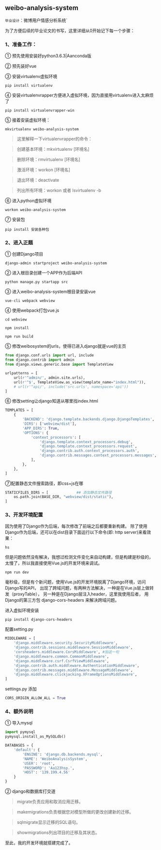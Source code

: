 ## weibo-analysis-system 
`毕业设计`：微博用户情感分析系统`

为了方便后续的毕业论文的书写，这里详细从0开始记下每一个步骤：

### 1、准备工作：
① 预先使用安装好python3.6.3|Aanconda版

② 预先装好vue

③ 安装virtualenv虚拟环境

`pip install virtualenv`

④ 安装virtualenvrapper方便进入虚拟环境，因为直接用virtualenv进入太麻烦了

`pip install virtualenvrapper-win`

⑤ 接着安装虚拟环境：

`mkvirtualenv weibo-analysis-system`

> 这里解释一下virtualenvrapper的命令：

> 创建基本环境：mkvirtualenv [环境名]

> 删除环境：rmvirtualenv [环境名]

> 激活环境：workon [环境名]

> 退出环境：deactivate

> 列出所有环境：workon 或者 lsvirtualenv -b

⑥ 进入python虚拟环境

`workon weibo-analysis-system`

⑦ 安装包

`pip install 安装各种包`


### 2、进入正题

① 创建Django项目

`django-admin startproject weibo-analysis-system`

② 进入根目录创建一个APP作为后端API

`python manage.py startapp src`

③ 进入weibo-analysis-system根目录安装vue

`vue-cli webpack webview` 

④ 使用webpack打包vue.js

`cd webview`

`npm install`

`npm run build`

⑤ 修改weibosystem的urls，使得已进入django就是vue的主页

```python
from django.conf.urls import url, include
from django.contrib import admin
from django.views.generic.base import TemplateView

urlpatterns = [
    url(r'^admin/', admin.site.urls),
    url(r'^$', TemplateView.as_view(template_name="index.html")),
    # url(r'^api/', include('src.urls', namespace='api'))
]
```

⑥ 修改setting让django知道从哪里找index.html

```python
TEMPLATES = [
    {
        'BACKEND': 'django.template.backends.django.DjangoTemplates',
        'DIRS': ['webview/dist'],
        'APP_DIRS': True,
        'OPTIONS': {
            'context_processors': [
                'django.template.context_processors.debug',
                'django.template.context_processors.request',
                'django.contrib.auth.context_processors.auth',
                'django.contrib.messages.context_processors.messages',
            ],
        },
    },
]
```

⑦配置静态文件搜索路径，即css+js在哪

```python
STATICFILES_DIRS = [             ## 添加静态文件路径
    os.path.join(BASE_DIR, "webview/dist/static"),
]
```

### 3、开发环境配置

因为使用了Django作为后端，每次修改了前端之后都要重新构建。
除了使用Django作为后端，还可以在dist目录下面运行以下命令(即: http server)来看效果：

`hs`

但是问题依然没有解决，我想过检测文件变化来自动构建，但是构建是秒级的，
太慢了，所以我直接使用Vue.js的开发环境来调试。

`npm run dev`

毫秒级，但是有个新问题，使用Vue.js的开发环境脱离了Django环境，访问Django写的API，
出现了跨域问题，有两种方法解决，一种是在Vue.js层上做转发（proxyTable），
另一种是在Django层注入header，这里我使用后者，
用Django的第三方包 django-cors-headers 来解决跨域问题。

进入虚拟环境安装

`pip install django-cors-headers`

配置setting.py

```python
MIDDLEWARE = [
    'django.middleware.security.SecurityMiddleware',
    'django.contrib.sessions.middleware.SessionMiddleware',
    'corsheaders.middleware.CorsMiddleware', #加这一句
    'django.middleware.common.CommonMiddleware',
    'django.middleware.csrf.CsrfViewMiddleware',
    'django.contrib.auth.middleware.AuthenticationMiddleware',
    'django.contrib.messages.middleware.MessageMiddleware',
    'django.middleware.clickjacking.XFrameOptionsMiddleware',
]
```

settings.py 添加

```python
CORS_ORIGIN_ALLOW_ALL = True
```

### 4、额外说明

① 导入mysql

```python
import pymysql
pymysql.install_as_MySQLdb()

DATABASES = {
    'default': {
        'ENGINE': 'django.db.backends.mysql',
        'NAME': 'WeiboAnalysisSystem',
        'USER': 'root',
        'PASSWORD': 'Aa123hsp.',
        'HOST': '139.199.4.56'
    }
}
```

② django和数据库打交道

> migrate负责应用和取消应用迁移。

> makemigrations负责根据您对模型所做的更改创建新的迁移。

> sqlmigrate显示迁移的SQL语句。

> showmigrations列出项目的迁移及其状态。

至此，我的开发环境就搭建完成了。





